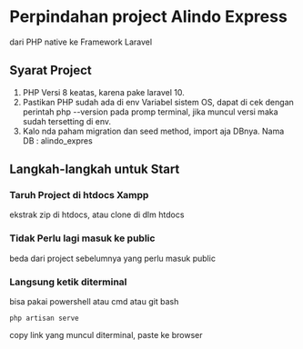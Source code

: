 # Perpindahan project Alindo Express
dari PHP native ke Framework Laravel


## Syarat Project
1. PHP Versi 8 keatas, karena pake laravel 10.
2. Pastikan PHP sudah ada di env Variabel sistem OS, dapat di cek dengan perintah php --version pada promp terminal, jika muncul versi maka sudah tersetting di env.
3. Kalo nda paham migration dan seed method, import aja DBnya. Nama DB : alindo_expres

## Langkah-langkah untuk Start
### Taruh Project di htdocs Xampp
ekstrak zip di htdocs, atau clone di dlm htdocs
### Tidak Perlu lagi masuk ke public
beda dari project sebelumnya yang perlu masuk public

### Langsung ketik diterminal
bisa pakai powershell atau cmd atau git bash
```
php artisan serve
```
copy link yang muncul diterminal, paste ke browser